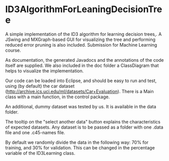 # ID3AlgorithmForLeaningDecisionTree
A simple implementation of the ID3 algorithm for learning decision trees,. A JSwing and MXGraph-based GUI for visualizing the tree and performing reduced error pruning is also included. Submission for Machine Learning course.

As documentation, the generated Javadocs and the annotations of the code itself are supplied. We also included in the doc folder a ClassDiagram that helps to visualize the implementation.

Our code can be loaded into Eclipse, and should be easy to run and test, using (by default) the car dataset (http://archive.ics.uci.edu/ml/datasets/Car+Evaluation). There is a Main class with a main function, in the control package.

An additional, dummy dataset was tested by us. It is available in the data folder.

The tooltip on the "select another data" button explains the characteristics of expected datasets. Any dataset is to be passed as a folder with one .data file and one .c45-names file.

By default we randomly divide the data in the following way: 70% for training, and 30% for validation. This can be changed in the percentage variable of the ID3Learning class.

